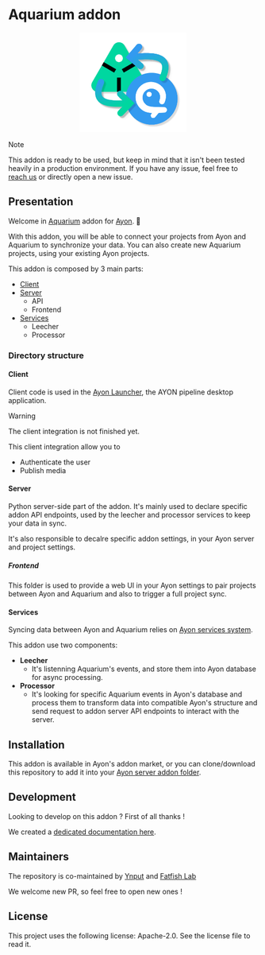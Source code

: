 # Aquarium addon

<p align="center">
  <img src="frontend/public/aquarium-ayon.png" alt="Aquarium addon for Ayon" height="200">
</p>

> [!NOTE]
> This addon is ready to be used, but keep in mind that it isn't been tested heavily in a production environment.
> If you have any issue, feel free to [reach us](mailto:support@fatfi.sh) or directly open a new issue.

## Presentation

Welcome in [Aquarium](https://fatfi.sh/aquarium) addon for [Ayon](https://ynput.io/ayon/). 🎉

With this addon, you will be able to connect your projects from Ayon and Aquarium to synchronize your data. You can also create new Aquarium projects, using your existing Ayon projects.

This addon is composed by 3 main parts:

- [Client](#client)
- [Server](#server)
  - API
  - Frontend
- [Services](#services)
  - Leecher
  - Processor

### Directory structure

#### Client

Client code is used in the [Ayon Launcher](https://github.com/ynput/ayon-launcher), the AYON pipeline desktop application.

> [!WARNING]
> The client integration is not finished yet.

This client integration allow you to

 - Authenticate the user
 - Publish media

#### Server

Python server-side part of the addon. It's mainly used to declare specific addon API endpoints, used by the leecher and processor services to keep your data in sync.

It's also responsible to decalre specific addon settings, in your Ayon server and project settings.

##### Frontend

This folder is used to provide a web UI in your Ayon settings to pair projects between Ayon and Aquarium and also to trigger a full project sync.


#### Services

Syncing data between Ayon and Aquarium relies on [Ayon services system](https://ayon.ynput.io/docs/dev_event_system).

This addon use two components:

- **Leecher**
  - It's listenning Aquarium's events, and store them into Ayon database for async processing.
- **Processor**
  - It's looking for specific Aquarium events in Ayon's database and process them to transform data into compatible Ayon's structure and send request to addon server API endpoints to interact with the server.

## Installation

This addon is available in Ayon's addon market, or you can clone/download this repository to add it into your [Ayon server addon folder](https://ayon.ynput.io/docs/admin_server_installing_addons).

## Development

Looking to develop on this addon ?
First of all thanks !

We created a [dedicated documentation here](https://ayon.ynput.io/docs/addon_aquarium_admin).

## Maintainers

The repository is co-maintained by [Ynput](https://ynput.io) and [Fatfish Lab](https://fatfi.sh)

We welcome new PR, so feel free to open new ones !

## License

This project uses the following license: Apache-2.0. See the license file to read it.